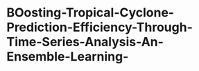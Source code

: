 # BOosting-Tropical-Cyclone-Prediction-Efficiency-Through-Time-Series-Analysis-An-Ensemble-Learning-